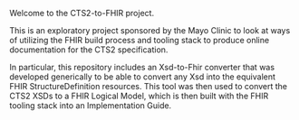 Welcome to the CTS2-to-FHIR project.

This is an exploratory project sponsored by the Mayo Clinic to look at ways of utilizing the FHIR build process and tooling stack to produce online documentation for the CTS2 specification.

In particular, this repository includes an Xsd-to-Fhir converter that was developed generically to be able to convert any Xsd into the equivalent FHIR StructureDefinition resources. This tool was then used to convert the CTS2 XSDs to a FHIR Logical Model, which is then built with the FHIR tooling stack into an Implementation Guide.